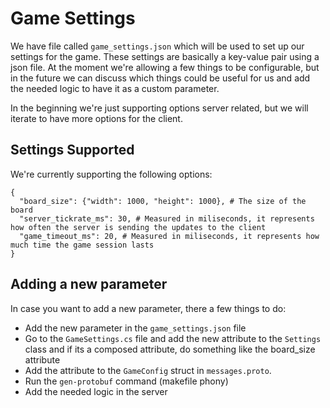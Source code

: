 # Game Settings

We have file called `game_settings.json` which will be used to set up our settings for the game. These settings are basically a key-value pair using a json file. At the moment we're allowing a few things to be configurable, but in the future we can discuss which things could be useful for us and add the needed logic to have it as a custom parameter.

In the beginning we're just supporting options server related, but we will iterate to have more options for the client.

## Settings Supported
We're currently supporting the following options:
```
{
  "board_size": {"width": 1000, "height": 1000}, # The size of the board
  "server_tickrate_ms": 30, # Measured in miliseconds, it represents how often the server is sending the updates to the client
  "game_timeout_ms": 20, # Measured in miliseconds, it represents how much time the game session lasts
}
```

## Adding a new parameter

In case you want to add a new parameter, there a few things to do:
- Add the new parameter in the `game_settings.json` file
- Go to the `GameSettings.cs` file and add the new attribute to the `Settings` class and if its a composed attribute, do something like the board_size attribute
- Add the attribute to the `GameConfig` struct in `messages.proto`.
- Run the `gen-protobuf` command (makefile phony)
- Add the needed logic in the server
